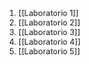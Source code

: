 1. [[Laboratorio 1]]
2. [[Laboratorio 2]]
3. [[Laboratorio 3]]
4. [[Laboratorio 4]]
5. [[Laboratorio 5]]